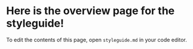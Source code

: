 # Here is the overview page for the styleguide!
To edit the contents of this page, open `styleguide.md` in your code editor.